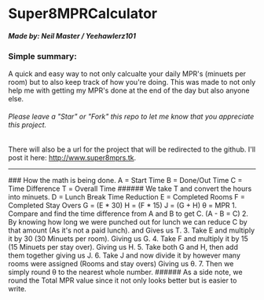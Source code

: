 # Super8MPRCalculator
##### Made by: Neil Master / Yeehawlerz101
### Simple summary:
A quick and easy way to not only calcualte your daily MPR's (minuets per room) but to also keep track of how you're doing.
This was made to not only help me with getting my MPR's done at the end of the day but also anyone else.
###### Please leave a "Star" or "Fork" this repo to let me know that you appreciate this project.
There will also be a url for the project that will be redirected to the github. I'll post it here: 
<a href="http://www.super8mprs.tk">http://www.super8mprs.tk</a>.
<hr>
### How the math is being done.
A = Start Time
B = Done/Out Time
C = Time Difference
Τ = Overall Time 
###### We take T and convert the hours into minuets.
D = Lunch Break Time Reduction
E = Completed Rooms
F = Completed Stay Overs
G = (E * 30)
H = (F * 15)
J = (G + H)
θ = MPR
1. Compare and find the time difference from A and B to get C. (A - B = C) 
2. By knowing how long we were punched out for lunch we can reduce C by that amount (As it's not a paid lunch). and Gives us T.
3. Take E and multiply it by 30 (30 Minuets per room). Giving us G.
4. Take F and multiply it by 15 (15 Minuets per stay over). Giving us H.
5. Take both G and H, then add them together giving us J.
6. Take J and now divide it by however many rooms were assigned (Rooms and stay overs) Giving us θ.
7. Then we simply round θ to the nearest whole number.
###### As a side note, we round the Total MPR value since it not only looks better but is easier to write.

